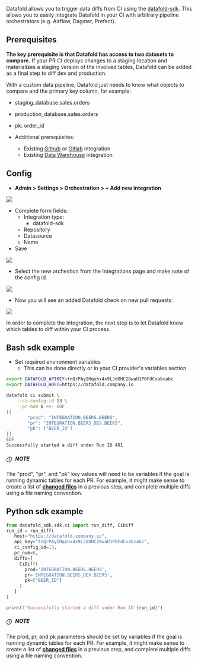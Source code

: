Datafold allows you to trigger data diffs from CI using the [datafold-sdk](https://pypi.org/project/datafold-sdk/). This allows you to easily integrate Datafold in your CI with arbitrary pipeline orchestrators (e.g. Airflow, Dagster, Prefect).

## Prerequisites
**The key prerequisite is that Datafold has access to two datasets to compare.** If your PR CI deploys changes to a staging location and materializes a staging version of the involved tables, Datafold can be added as a final step to diff dev and production.

With a custom data pipeline, Datafold just needs to know what objects to compare and the primary key column, for example:
- staging_database.sales.orders
- production_database.sales.orders
- pk: order_id

- Additional prerequisites:
    - Existing [Github](/docs/integrations/git/github.md) or [Gitlab](/docs/integrations/git/gitlab.md) integration
    - Existing [Data Warehouse](/docs/integrations/data_warehouses/dw_overview.md) integration

## Config

- **Admin > Settings > Orchestration > + Add new integration**

![](/img/sdk_new_integration.png)

- Complete form fields:
    - Integration type:
        - datafold-sdk
    - Repository
    - Datasource
    - Name
- Save

![](/img/sdk_config.png)

- Select the new orchestion from the Integrations page and make note of the config id.

![](/img/sdk_config_id.png)

- Now you will see an added Datafold check on new pull requests:

![](/img/sdk_pr_example.png)

In order to complete the integration, the next step is to let Datafold know which tables to diff within your CI process.

## Bash sdk example

- Set required environment variables
    - This can be done directly or in your CI provider's variables section

```bash
export DATAFOLD_APIKEY=tnQrPAyIHquhx4x9LJdOHC28waU1P0FdCvabcabc
export DATAFOLD_HOST=https://datafold.company.io
```

```bash
datafold ci submit \
    --ci-config-id 13 \
    --pr-num 6 <<- EOF
[{
        "prod": "INTEGRATION.BEERS.BEERS",
        "pr": "INTEGRATION.BEERS_DEV.BEERS",
        "pk": ["BEER_ID"]
}]
EOF
Successfully started a diff under Run ID 401
```

<div style={{backgroundColor: '#fdfdfe', borderLeft: '5px solid #d4d5d8', borderRadius: '4px', boxShadow: '0 1px 2px 0 #0000001a', padding: '1rem'}}>
    <h5>ⓘ &nbsp; NOTE</h5>


The "prod", "pr", and "pk" key values will need to be variables if the goal is running dynamic tables for each PR. For example, it might make sense to create a list of **[changed files](https://github.com/marketplace/actions/changed-files)** in a previous step, and complete multiple diffs using a file naming convention.
</div>


## Python sdk example

```python
from datafold_sdk.sdk.ci import run_diff, CiDiff
run_id = run_diff(
   host="https://datafold.company.io",
   api_key="tnQrPAyIHquhx4x9LJdOHC28waU1P0FdCvabcabc",
   ci_config_id=13,
   pr_num=6,
   diffs=[
     CiDiff(
       prod='INTEGRATION.BEERS.BEERS',
       pr='INTEGRATION.BEERS_DEV.BEERS',
       pk=["BEER_ID"]
     )
   ]
)

print(f"Successfully started a diff under Run ID {run_id}")
```

<div style={{backgroundColor: '#fdfdfe', borderLeft: '5px solid #d4d5d8', borderRadius: '4px', boxShadow: '0 1px 2px 0 #0000001a', padding: '1rem'}}>
    <h5>ⓘ &nbsp; NOTE</h5>


The prod, pr, and pk parameters should be set by variables if the goal is running dynamic tables for each PR. For example, it might make sense to create a list of **[changed files](https://github.com/marketplace/actions/changed-files)** in a previous step, and complete multiple diffs using a file naming convention.
</div>

